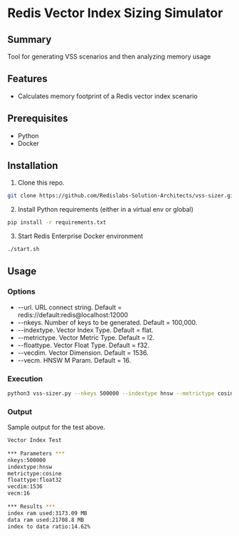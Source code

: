 # Redis Vector Index Sizing Simulator


## Summary
Tool for generating VSS scenarios and then analyzing memory usage


## Features
- Calculates memory footprint of a Redis vector index scenario
## Prerequisites
- Python
- Docker
## Installation
1. Clone this repo.
```bash
git clone https://github.com/Redislabs-Solution-Architects/vss-sizer.git && cd vss-sizer
```
2. Install Python requirements (either in a virtual env or global)
```bash
pip install -r requirements.txt
```
3.  Start Redis Enterprise Docker environment
```bash
./start.sh
```

## Usage
### Options
- --url. URL connect string.  Default = redis://default:redis@localhost:12000
- --nkeys. Number of keys to be generated.  Default = 100,000.
- --indextype. Vector Index Type.  Default = flat.
- --metrictype.  Vector Metric Type.  Default = l2.
- --floattype.  Vector Float Type.  Default = f32.
- --vecdim.  Vector Dimension.  Default = 1536.
- --vecm.  HNSW M Param.  Default = 16.
### Execution
```bash
python3 vss-sizer.py --nkeys 500000 --indextype hnsw --metrictype cosine --floattype f32 --vecdim 1536 --vecm 16
```
### Output
Sample output for the test above.
```bash
Vector Index Test
 
*** Parameters ***
nkeys:500000
indextype:hnsw
metrictype:cosine
floattype:float32
vecdim:1536
vecm:16
 
*** Results ***
index ram used:3173.09 MB
data ram used:21708.8 MB
index to data ratio:14.62%
```
